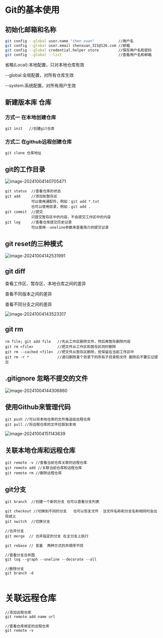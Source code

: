 # Git的基本使用

## 初始化邮箱和名称

```sh
git config --global user.name "chen xuan"  			//用户名
git config --global user.email chenxuan_321@126.com //邮箱
git config --global credential.helper store     	//保存用户名和密码
git config --global --list                  		//查看用户名和邮箱
```

省略(Local):本地配置，只对本地仓库有效

--global:全局配置，对所有仓库生效

--system:系统配置，对所有用户生效



## 新建版本库 仓库

### 方式一 在本地创建仓库

```shell
git init   //创建git仓库
```

### 方式二 在github远程创建仓库

```shell
git clone 仓库地址
```

## 

## git的工作目录

![image-20241004140705471](C:\Users\15819\AppData\Roaming\Typora\typora-user-images\image-20241004140705471.png)



```shell
git status 	//查看仓库的状态
git add   	//添加到暂存区
			可以使用通配符，例如：git add *.txt
			也可以使用目录，例如：git add .
git commit 	//提交
			只提交暂存区中的内容，不会提交工作区中的内容
git log		//查看仓库提交历史记录
			可以使用--oneline参数来查看简介的提交记录
```



## git reset的三种模式

![image-20241004142531991](C:\Users\15819\AppData\Roaming\Typora\typora-user-images\image-20241004142531991.png)



## git diff 

查看工作区、暂存区、本地仓库之间的差异

查看不同版本之间的差异

查看不同分支之间的差异

![image-20241004143523317](C:\Users\15819\AppData\Roaming\Typora\typora-user-images\image-20241004143523317.png)



## git rm

```
rm file; git add file 	//先从工作区删除文件，然后再暂存删除内容
git rm <file>			//把文件从工作区和暂存区同时删除
git rm --cached <file> 	//把文件从暂存区删除，但保留在当前工作区中
git rm -r * 			//递归删除某个目录下的所有子目录和文件 删除后不要忘记提交
```



## .gitignore 忽略不提交的文件

![image-20241004144306860](C:\Users\15819\AppData\Roaming\Typora\typora-user-images\image-20241004144306860.png)



## 使用Github来管理代码

```
git push //可以将本地仓库的文件推送给远程仓库
git pull //将远程仓库的文件拉取到本地
```

![image-20241004151143639](C:\Users\15819\AppData\Roaming\Typora\typora-user-images\image-20241004151143639.png)



## 关联本地仓库和远程仓库

```shell
git remote -v //查看当前仓库关联的远程仓库
git remote add //关联当前仓库和远程仓库
git remote rm //删除远程仓库
```



## git分支

```shell
git branch  //创建一个新的分支 也可以查看分支列表

git checkout //切换到不同的分支   也可以恢复文件  当文件名称和分支名称相同时会出现歧义
git switch 	//切换分支

//合并分支
git merge  // 合并指定的分支 在主分支上执行

git rebase // 变基  两种方式的并顺序不同

//查看分支合并图
git log --graph --oneline --decorate --all

//删除分支
git branch -d 


```

# 关联远程仓库

```
//添加远程仓库
git remote add name url

//查看仓库绑定的远程仓库
git remote -v

```


